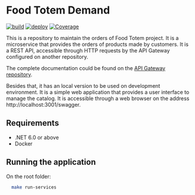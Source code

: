 # Food Totem Demand
[![build](https://github.com/leonardo-avila/food-totem-demand/actions/workflows/build.yml/badge.svg)](https://github.com/leonardo-avila/food-totem-demand/actions/workflows/build.yml)
[![deploy](https://github.com/leonardo-avila/food-totem-demand/actions/workflows/deploy.yml/badge.svg)](https://github.com/leonardo-avila/food-totem-demand/actions/workflows/deploy.yml)
[![Coverage](https://sonarcloud.io/api/project_badges/measure?project=leonardo-avila_food-totem-demand&metric=coverage)](https://sonarcloud.io/summary/new_code?id=leonardo-avila_food-totem-demand)

This is a repository to maintain the orders of Food Totem project. It is a microservice that provides the orders of products made by customers. It is a REST API, accessible through HTTP requests by the API Gateway configured on another repository.

The complete documentation could be found on the [API Gateway repository](https://github.com/leonardo-avila/food-totem).

Besides that, it has an local version to be used on development environment. It is a simple web application that provides a user interface to manage the catalog. It is accessible through a web browser on the address http://localhost:3001/swagger.

## Requirements

- .NET 6.0 or above
- Docker

## Running the application

On the root folder:
  
  ```bash
    make run-services
  ```
